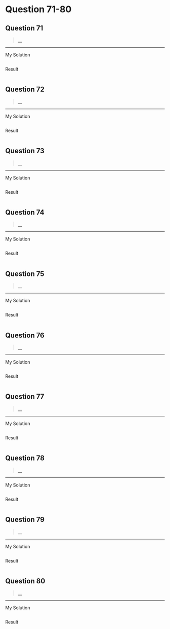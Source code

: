 # Question 71-80

## Question 71

> **__**  

---
My Solution

```python

```

Result

```python

```

## Question 72

> **__**  

---
My Solution

```python

```

Result

```python

```

## Question 73

> **__**  

---
My Solution

```python

```

Result

```python

```

## Question 74

> **__**  

---
My Solution

```python

```

Result

```python

```

## Question 75

> **__**  

---
My Solution

```python

```

Result

```python

```

## Question 76

> **__**  

---
My Solution

```python

```

Result

```python

```

## Question 77

> **__**  

---
My Solution

```python

```

Result

```python

```

## Question 78

> **__**  

---
My Solution

```python

```

Result

```python

```

## Question 79

> **__**  

---
My Solution

```python

```

Result

```python

```

## Question 80

> **__**  

---
My Solution

```python

```

Result

```python

```
